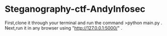 # Steganography-ctf-AndyInfosec
First,clone it through your terminal and run the command >python main.py . Next,run it in any browser using "http://127.0.0.1:5000/" .
